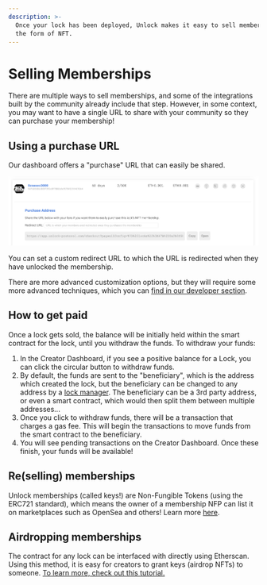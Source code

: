 ```yaml
---
description: >-
  Once your lock has been deployed, Unlock makes it easy to sell memberships in
  the form of NFT.
---
```


# Selling Memberships

There are multiple ways to sell memberships, and some of the integrations built by the community already include that step. However, in some context, you may want to have a single URL to share with your community so they can purchase your membership!

## Using a purchase URL

Our dashboard offers a "purchase" URL that can easily be shared.

![The Purchase URL is visible on the dashboard](<../.gitbook/assets/image (28) (2) (2) (2) (2) (2).png>)

You can set a custom redirect URL to which the URL is redirected when they have unlocked the membership.

There are more advanced customization options, but they will require some more advanced techniques, which you can [find in our developer section](../developers/paywall/configuring-checkout.md).

## How to get paid

Once a lock gets sold, the balance will be initially held within the smart contract for the lock, until you withdraw the funds. To withdraw your funds:

1. In the Creator Dashboard, if you see a positive balance for a Lock, you can click the circular button to withdraw funds.
2. By default, the funds are sent to the "beneficiary", which is the address which created the lock, but the beneficiary can be changed to any address by a [lock manager](https://github.com/unlock-protocol/docs/tree/075aaf67dd7225103e8bcaa72856331fa0f43cd7/developers/smart-contracts/lock-api/access-control/README.md). The beneficiary can be a 3rd party address, or even a smart contract, which would then split them between multiple addresses...
3. Once you click to withdraw funds, there will be a transaction that charges a gas fee. This will begin the transactions to move funds from the smart contract to the beneficiary.
4. You will see pending transactions on the Creator Dashboard. Once these finish, your funds will be available!

## Re(selling) memberships

Unlock memberships (called keys!) are Non-Fungible Tokens (using the ERC721 standard), which means the owner of a membership NFP can list it on marketplaces such as OpenSea and others! Learn more [here](tutorials-1/how-to-resell-a-lock.md).

## Airdropping memberships

The contract for any lock can be interfaced with directly using Etherscan. Using this method, it is easy for creators to grant keys (airdrop NFTs) to someone. [To learn more, check out this tutorial.](https://docs.unlock-protocol.com/creators/tutorials-1/how-to-airdrop-memberships)
